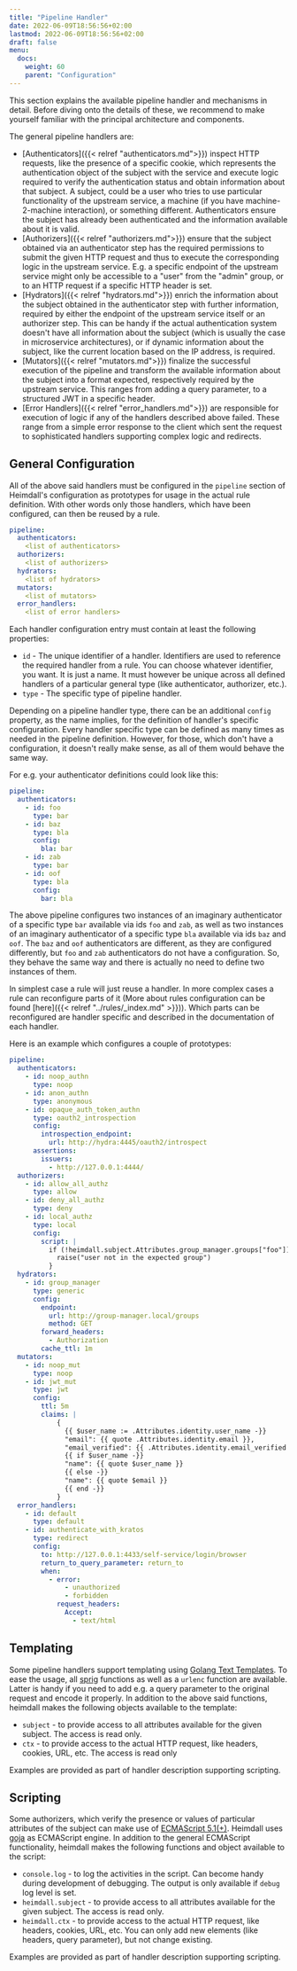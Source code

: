 ```yaml
---
title: "Pipeline Handler"
date: 2022-06-09T18:56:56+02:00
lastmod: 2022-06-09T18:56:56+02:00
draft: false
menu: 
  docs:
    weight: 60
    parent: "Configuration"
---
```


This section explains the available pipeline handler and mechanisms in detail. Before diving onto the details of these, we recommend to make yourself familiar with the principal architecture and components.

The general pipeline handlers are:

* [Authenticators]({{< relref "authenticators.md">}}) inspect HTTP requests, like the presence of a specific cookie, which represents the authentication object of the subject with the service and execute logic required to verify the authentication status and obtain information about that subject. A subject, could be a user who tries to use particular functionality of the upstream service, a machine (if you have machine-2-machine interaction), or something different. Authenticators ensure the subject has already been authenticated and the information available about it is valid.
* [Authorizers]({{< relref "authorizers.md">}}) ensure that the subject obtained via an authenticator step has the required permissions to submit the given HTTP request and thus to execute the corresponding logic in the upstream service. E.g. a specific endpoint of the upstream service might only be accessible to a "user" from the "admin" group, or to an HTTP request if a specific HTTP header is set.
* [Hydrators]({{< relref "hydrators.md">}}) enrich the information about the subject obtained in the authenticator step with further information, required by either the endpoint of the upstream service itself or an authorizer step. This can be handy if the actual authentication system doesn't have all information about the subject (which is usually the case in microservice architectures), or if dynamic information about the subject, like the current location based on the IP address, is required.
* [Mutators]({{< relref "mutators.md">}}) finalize the successful execution of the pipeline and transform the available information about the subject into a format expected, respectively required by the upstream service. This ranges from adding a query parameter, to a structured JWT in a specific header.
* [Error Handlers]({{< relref "error_handlers.md">}}) are responsible for execution of logic if any of the handlers described above failed. These range from a simple error response to the client which sent the request to sophisticated handlers supporting complex logic and redirects.

## General Configuration

All of the above said handlers must be configured in the `pipeline` section of Heimdall's configuration as prototypes for usage in the actual rule definition. With other words only those handlers, which have been configured, can then be reused by a rule.

```yaml
pipeline:
  authenticators:
    <list of authenticators>
  authorizers:
    <list of authorizers>
  hydrators:
    <list of hydrators>
  mutators:
    <list of mutators>
  error_handlers:
    <list of error handlers>
```

Each handler configuration entry must contain at least the following properties:

* `id` - The unique identifier of a handler. Identifiers are used to reference the required handler from a rule. You can choose whatever identifier, you want. It is just a name. It must however be unique across all defined handlers of a particular general type (like authenticator, authorizer, etc.).
* `type` - The specific type of pipeline handler.

Depending on a pipeline handler type, there can be an additional `config` property, as the name implies, for the definition of handler's specific configuration. Every handler specific type can be defined as many times as needed in the pipeline definition. However, for those, which don't have a configuration, it doesn't really make sense, as all of them would behave the same way.

For e.g. your authenticator definitions could look like this:

```yaml
pipeline:
  authenticators:
    - id: foo
      type: bar
    - id: baz
      type: bla
      config:
        bla: bar
    - id: zab
      type: bar
    - id: oof
      type: bla
      config:
        bar: bla
```

The above pipeline configures two instances of an imaginary authenticator of a specific type `bar` available via ids `foo` and `zab`, as well as two instances of an imaginary authenticator of a specific type `bla` available via ids `baz` and `oof`. The `baz` and `oof` authenticators are different, as they are configured differently, but `foo` and `zab` authenticators do not have a configuration. So, they behave the same way and there is actually no need to define two instances of them.

In simplest case a rule will just reuse a handler. In more complex cases a rule can reconfigure parts of it (More about rules configuration can be found [here]({{< relref "../rules/_index.md" >}})). Which parts can be reconfigured are handler specific and described in the documentation of each handler.

Here is an example which configures a couple of prototypes:

```yaml
pipeline:
  authenticators:
    - id: noop_authn
      type: noop
    - id: anon_authn
      type: anonymous
    - id: opaque_auth_token_authn
      type: oauth2_introspection
      config:
        introspection_endpoint:
          url: http://hydra:4445/oauth2/introspect
      assertions:
        issuers:
          - http://127.0.0.1:4444/
  authorizers:
    - id: allow_all_authz
      type: allow
    - id: deny_all_authz
      type: deny
    - id: local_authz
      type: local
      config:
        script: |
          if (!heimdall.subject.Attributes.group_manager.groups["foo"]) {
            raise("user not in the expected group")
          }
  hydrators:
    - id: group_manager
      type: generic
      config:
        endpoint:
          url: http://group-manager.local/groups
          method: GET
        forward_headers:
          - Authorization
        cache_ttl: 1m
  mutators:
    - id: noop_mut
      type: noop
    - id: jwt_mut
      type: jwt
      config:
        ttl: 5m
        claims: |
            {
              {{ $user_name := .Attributes.identity.user_name -}}
              "email": {{ quote .Attributes.identity.email }},
              "email_verified": {{ .Attributes.identity.email_verified }},
              {{ if $user_name -}}
              "name": {{ quote $user_name }}
              {{ else -}}
              "name": {{ quote $email }}
              {{ end -}}
            }
  error_handlers:
    - id: default
      type: default
    - id: authenticate_with_kratos
      type: redirect
      config:
        to: http://127.0.0.1:4433/self-service/login/browser
        return_to_query_parameter: return_to
        when:
          - error:
              - unauthorized
              - forbidden
            request_headers:
              Accept:
                - text/html
```

## Templating

Some pipeline handlers support templating using [Golang Text Templates](https://golang.org/pkg/text/template/). To ease the usage, all [sprig](http://masterminds.github.io/sprig/) functions as well as a `urlenc` function are available. Latter is handy if you need to add e.g. a query parameter to the original request and encode it properly. In addition to the above said functions, heimdall makes the following objects available to the template:

* `subject` - to provide access to all attributes available for the given subject. The access is read only.
* `ctx` - to provide access to the actual HTTP request, like headers, cookies, URL, etc. The access is read only

Examples are provided as part of handler description supporting scripting.

## Scripting

Some authorizers, which verify the presence or values of particular attributes of the subject can make use of [ECMAScript 5.1(+)](https://262.ecma-international.org/5.1/). Heimdall uses [goja](https://github.com/dop251/goja) as ECMAScript engine. In addition to the general ECMAScript functionality, heimdall makes the following functions and object available to the script:

* `console.log` - to log the activities in the script. Can become handy during development of debugging. The output is only available if `debug` log level is set.
* `heimdall.subject` - to provide access to all attributes available for the given subject. The access is read only.
* `heimdall.ctx` - to provide access to the actual HTTP request, like headers, cookies, URL, etc. You can only add new elements (like headers, query parameter), but not change existing.

Examples are provided as part of handler description supporting scripting.